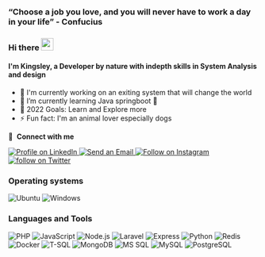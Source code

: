 ### “Choose a job you love, and you will never have to work a day in your life” - Confucius

### Hi there <img src="https://media.giphy.com/media/hvRJCLFzcasrR4ia7z/giphy.gif" width="25px"> 

#### I'm Kingsley, a Developer by nature with indepth skills in System Analysis and design

- 🔭 I'm currently working on an exiting system that will change the world
- 🌱 I’m currently learning Java springboot 🤣
- 🥅 2022 Goals: Learn and Explore more
- ⚡ Fun fact: I'm an animal lover especially dogs

🔗 &nbsp;**Connect with me**
<p align="left">
<a href="https://www.linkedin.com/in/kingsley-amaitsa/">
  <img src="https://img.shields.io/badge/linkedin-%230077B5.svg?style=for-the-badge&logo=linkedin&logoColor=white" alt="Profile on LinkedIn">
</a>
<a href="mailto:amaitsakingsley@gmail.com">
  <img src="https://img.shields.io/badge/email-%23D14836.svg?style=for-the-badge&logo=gmail&logoColor=white" alt="Send an Email">
</a>
<a href="https://www.instagram.com/mangwels/">
  <img src="https://img.shields.io/badge/instagram-%23E4405F.svg?style=for-the-badge&logo=instagram&logoColor=white" alt="Follow on Instagram">
</a>
<a href="https://twitter.com/KMangwels">
  <img src="https://img.shields.io/badge/kmangwels-%231DA1F2.svg?style=for-the-badge&logo=Twitter&logoColor=white" alt="follow on Twitter">
</a>
</p>

### Operating systems

![Ubuntu](https://img.shields.io/badge/Ubuntu-77216F?style=for-the-badge&logo=Ubuntu&logoColor=white)
![Windows](https://img.shields.io/badge/Windows-0078D6?style=for-the-badge&logo=Windows&logoColor=white)

### Languages and Tools

![PHP](https://img.shields.io/badge/PHP-777BB4?style=for-the-badge&logo=php&logoColor=white)
![JavaScript](https://img.shields.io/badge/JavaScript-F7DF1E?style=for-the-badge&logo=JavaScript&logoColor=white)
![Node.js](https://img.shields.io/badge/Node.js-339933?style=for-the-badge&logo=Node.js&logoColor=white)
![Laravel](https://img.shields.io/badge/Laravel-FF2D20?style=for-the-badge&logo=laravel&logoColor=white)
![Express](https://img.shields.io/badge/Express-000000?style=for-the-badge&logo=express&logoColor=white)
![Python](https://img.shields.io/badge/Python-3776AB?style=for-the-badge&logo=Python&logoColor=white)
![Redis](https://img.shields.io/badge/Redis-DC382D?style=for-the-badge&logo=redis&logoColor=white)
![Docker](https://img.shields.io/badge/Docker-2496ED?style=for-the-badge&logo=docker&logoColor=white)
![T-SQL](https://img.shields.io/badge/T--SQL-CC2927?style=for-the-badge&logo=microsoft-sql-server&logoColor=white)
![MongoDB](https://img.shields.io/badge/MongoDB-47A248?style=for-the-badge&logo=mongodb&logoColor=white)
![MS SQL](https://img.shields.io/badge/MS%20SQL-CC2927?style=for-the-badge&logo=microsoft-sql-server&logoColor=white)
![MySQL](https://img.shields.io/badge/MySQL-4479A1?style=for-the-badge&logo=mysql&logoColor=white)
![PostgreSQL](https://img.shields.io/badge/PostgreSQL-336791?style=for-the-badge&logo=postgresql&logoColor=white)
<!--

#### Metrics
![Stats](https://komarev.com/ghpvc/?username=mangweli&color=blue)
-->
